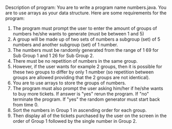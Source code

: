 Description of program:
You are to write a program name numbers.java. You are to use arrays as your data structure.
Here are some requirements for the program:
1. The program must prompt the user to enter the amount of groups of numbers he/she wants to
generate (must be between 1 and 5)
2. A group will be made up of two sets of numbers a
subgroup (set) of 5 numbers and another
subgroup (set) of 1 number.
3. The numbers must be randomly generated from the range of 1 69
for Sub Group 1 and 1 26
for Sub Group 2.
4. There must be no repetition of numbers in the same group.
5. However, if the user wants for example 2 groups, then it is possible for these two groups to differ
by only 1 number (so repetition between groups are allowed providing that the 2 groups are not
identical).
6. You are to use arrays to store the groups of numbers.
7. The program must also prompt the user asking him/her if he/she wants to buy more tickets. If
answer is "yes" rerun the program. If "no" terminate the program. If "yes" the random generator
must start back from time 0.
8. Sort the numbers in Group 1 in ascending order for each group.
9. Then display all of the tickets purchased by the user on the screen in the order of Group 1
followed by the single number in Group 2.
